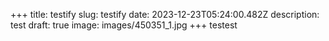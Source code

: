 +++
title: testify
slug: testify
date: 2023-12-23T05:24:00.482Z
description: test
draft: true
image: images/450351_1.jpg
+++
testest